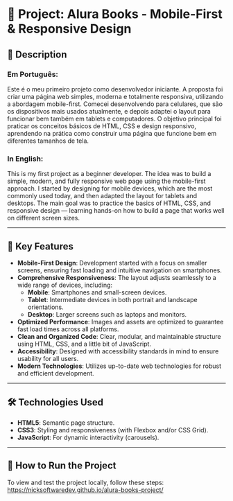 # 📱 Project: Alura Books - Mobile-First & Responsive Design

## 📄 Description

### Em Português:

Este é o meu primeiro projeto como desenvolvedor iniciante. A proposta foi criar uma página web simples, moderna e totalmente responsiva, utilizando a abordagem mobile-first. Comecei desenvolvendo para celulares, que são os dispositivos mais usados atualmente, e depois adaptei o layout para funcionar bem também em tablets e computadores. O objetivo principal foi praticar os conceitos básicos de HTML, CSS e design responsivo, aprendendo na prática como construir uma página que funcione bem em diferentes tamanhos de tela.

### In English:

This is my first project as a beginner developer. The idea was to build a simple, modern, and fully responsive web page using the mobile-first approach. I started by designing for mobile devices, which are the most commonly used today, and then adapted the layout for tablets and desktops. The main goal was to practice the basics of HTML, CSS, and responsive design — learning hands-on how to build a page that works well on different screen sizes.

---

## 🌟 Key Features

- **Mobile-First Design**: Development started with a focus on smaller screens, ensuring fast loading and intuitive navigation on smartphones.
- **Comprehensive Responsiveness**: The layout adjusts seamlessly to a wide range of devices, including:
  - **Mobile**: Smartphones and small-screen devices.
  - **Tablet**: Intermediate devices in both portrait and landscape orientations.
  - **Desktop**: Larger screens such as laptops and monitors.
- **Optimized Performance**: Images and assets are optimized to guarantee fast load times across all platforms.
- **Clean and Organized Code**: Clear, modular, and maintainable structure using HTML, CSS, and a little bit of JavaScript.
- **Accessibility**: Designed with accessibility standards in mind to ensure usability for all users.
- **Modern Technologies**: Utilizes up-to-date web technologies for robust and efficient development.

---

## 🛠️ Technologies Used

- **HTML5**: Semantic page structure.
- **CSS3**: Styling and responsiveness (with Flexbox and/or CSS Grid).
- **JavaScript**: For dynamic interactivity (carousels).
---

## 🚀 How to Run the Project

To view and test the project locally, follow these steps: https://nicksoftwaredev.github.io/alura-books-project/
